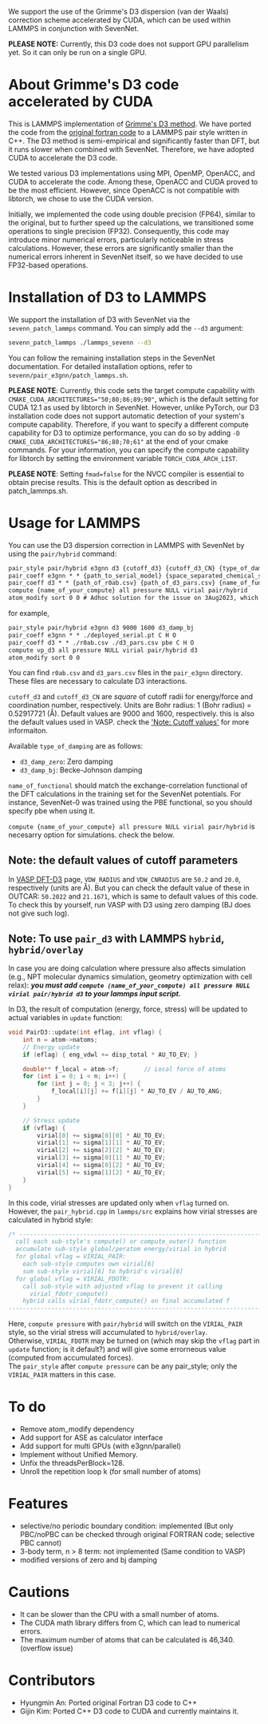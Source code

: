 We support the use of the Grimme's D3 dispersion (van der Waals) correction scheme accelerated by CUDA, which can be used within LAMMPS in conjunction with SevenNet.

**PLEASE NOTE:** Currently, this D3 code does not support GPU parallelism yet. So it can only be run on a single GPU.

# About Grimme's D3 code accelerated by CUDA 

This is LAMMPS implementation of [Grimme's D3 method](https://doi.org/10.1063/1.3382344). We have ported the code from the [original fortran code](https://www.chemie.uni-bonn.de/grimme/de/software/dft-d3) to a LAMMPS pair style written in C++. The D3 method is semi-empirical and significantly faster than DFT, but it runs slower when combined with SevenNet. Therefore, we have adopted CUDA to accelerate the D3 code.

We tested various D3 implementations using MPI, OpenMP, OpenACC, and CUDA to accelerate the code. Among these, OpenACC and CUDA proved to be the most efficient. However, since OpenACC is not compatible with libtorch, we chose to use the CUDA version.

Initially, we implemented the code using double precision (FP64), similar to the original, but to further speed up the calculations, we transitioned some operations to single precision (FP32). Consequently, this code may introduce minor numerical errors, particularly noticeable in stress calculations. However, these errors are significantly smaller than the numerical errors inherent in SevenNet itself, so we have decided to use FP32-based operations.

# Installation of D3 to LAMMPS

We support the installation of D3 with SevenNet via the `sevenn_patch_lammps` command. You can simply add the `--d3` argument:

```bash
sevenn_patch_lammps ./lammps_sevenn --d3
```

You can follow the remaining installation steps in the SevenNet documentation. For detailed installation options, refer to `sevenn/pair_e3gnn/patch_lammps.sh`.

**PLEASE NOTE**: Currently, this code sets the target compute capability with `CMAKE_CUDA_ARCHITECTURES="50;80;86;89;90"`, which is the default setting for CUDA 12.1 as used by libtorch in SevenNet. However, unlike PyTorch, our D3 installation code does not support automatic detection of your system's compute capability. Therefore, if you want to specify a different compute capability for D3 to optimize performance, you can do so by adding `-D CMAKE_CUDA_ARCHITECTURES="86;80;70;61"` at the end of your cmake commands. For your information, you can specify the compute capability for libtorch by setting the environment variable `TORCH_CUDA_ARCH_LIST`.

**PLEASE NOTE**: Setting `fmad=false` for the NVCC compiler is essential to obtain precise results. This is the default option as described in patch_lammps.sh.

# Usage for LAMMPS

You can use the D3 dispersion correction in LAMMPS with SevenNet by using the `pair/hybrid` command:

```txt
pair_style pair/hybrid e3gnn d3 {cutoff_d3} {cutoff_d3_CN} {type_of_damping}
pair_coeff e3gnn * * {path_to_serial_model} {space_separated_chemical_species}
pair_coeff d3 * * {path_of_r0ab.csv} {path_of_d3_pars.csv} {name_of_functional} {space_separated_chemical_species}
compute {name_of_your_compute} all pressure NULL virial pair/hybrid
atom_modify sort 0 0 # Adhoc solution for the issue on 3Aug2023, which will be resolved soon
```

for example,

```txt
pair_style pair/hybrid e3gnn d3 9000 1600 d3_damp_bj
pair_coeff e3gnn * * ./deployed_serial.pt C H O
pair_coeff d3 * * ./r0ab.csv ./d3_pars.csv pbe C H O
compute vp_d3 all pressure NULL virial pair/hybrid d3
atom_modify sort 0 0
```

You can find `r0ab.csv` and `d3_pars.csv` files in the `pair_e3gnn` directory. These files are necessary to calculate D3 interactions.

`cutoff_d3` and `cutoff_d3_CN` are *square* of cutoff radii for energy/force and coordination number, respectively. Units are Bohr radius: 1 (Bohr radius) = 0.52917721 (Å). Default values are 9000 and 1600, respectively. this is also the default values used in VASP. check the ['Note: Cutoff values'](#note:-cutoff-values) for more informaiton.

Available `type_of_damping` are as follows:
- `d3_damp_zero`: Zero damping
- `d3_damp_bj`: Becke-Johnson damping

`name_of_functional` should match the exchange-correlation functional of the DFT calculations in the training set for the SevenNet potentials. For instance, SevenNet-0 was trained using the PBE functional, so you should specify pbe when using it.

`compute {name_of_your_compute} all pressure NULL virial pair/hybrid` is necesarry option for simulations. check the below.

## Note: the default values of cutoff parameters
In [VASP DFT-D3](https://www.vasp.at/wiki/index.php/DFT-D3) page, `VDW_RADIUS` and `VDW_CNRADIUS` are `50.2` and `20.0`, respectively (units are Å). But you can check the default value of these in OUTCAR: `50.2022` and `21.1671`, which is same to default values of this code. To check this by yourself, run VASP with D3 using zero damping (BJ does not give such log).

## Note: To use `pair_d3` with LAMMPS `hybrid`, `hybrid/overlay`
In case you are doing calculation where pressure also affects simulation (e.g., NPT molecular dynamics simulation, geometry optimization with cell relax): ***you must add `compute (name_of_your_compute) all pressure NULL virial pair/hybrid d3` to your lammps input script.***

In D3, the result of computation (energy, force, stress) will be updated to actual variables in `update` function:
```cpp
void PairD3::update(int eflag, int vflag) {
    int n = atom->natoms;
    // Energy update
    if (eflag) { eng_vdwl += disp_total * AU_TO_EV; }

    double** f_local = atom->f;       // Local force of atoms
    for (int i = 0; i < n; i++) {
        for (int j = 0; j < 3; j++) {
            f_local[i][j] += f[i][j] * AU_TO_EV / AU_TO_ANG;
        }
    }

    // Stress update
    if (vflag) {
        virial[0] += sigma[0][0] * AU_TO_EV;
        virial[1] += sigma[1][1] * AU_TO_EV;
        virial[2] += sigma[2][2] * AU_TO_EV;
        virial[3] += sigma[0][1] * AU_TO_EV;
        virial[4] += sigma[0][2] * AU_TO_EV;
        virial[5] += sigma[1][2] * AU_TO_EV;
    }
}
```
In this code, virial stresses are updated only when `vflag` turned on.  
However, the `pair_hybrid.cpp` in `lammps/src` explains how virial stresses are calculated in hybrid style:  
```cpp
/* ----------------------------------------------------------------------
  call each sub-style's compute() or compute_outer() function
  accumulate sub-style global/peratom energy/virial in hybrid
  for global vflag = VIRIAL_PAIR:
    each sub-style computes own virial[6]
    sum sub-style virial[6] to hybrid's virial[6]
  for global vflag = VIRIAL_FDOTR:
    call sub-style with adjusted vflag to prevent it calling
      virial_fdotr_compute()
    hybrid calls virial_fdotr_compute() on final accumulated f
------------------------------------------------------------------------- */
```
Here, `compute pressure` with `pair/hybrid` will switch on the `VIRIAL_PAIR` style, so the virial stress will accumulated to `hybrid/overlay`.   
Otherwise, `VIRIAL_FDOTR` may be turned on (which may skip the `vflag` part in `update` function; is it default?) and will give some errorneous value (computed from accumulated forces).   
The `pair_style` after `compute pressure` can be any pair_style; only the `VIRIAL_PAIR` matters in this case.


# To do
- Remove atom_modify dependency
- Add support for ASE as calculator interface
- Add support for multi GPUs (with e3gnn/parallel)
- Implement without Unified Memory.
- Unfix the threadsPerBlock=128.
- Unroll the repetition loop k (for small number of atoms)

# Features
- selective/no periodic boundary condition: implemented (But only PBC/noPBC can be checked through original FORTRAN code; selective PBC cannot)
- 3-body term, n > 8 term: not implemented (Same condition to VASP)
- modified versions of zero and bj damping

# Cautions
- It can be slower than the CPU with a small number of atoms.
- The CUDA math library differs from C, which can lead to numerical errors.
- The maximum number of atoms that can be calculated is 46,340. (overflow issue)

# Contributors
- Hyungmin An: Ported original Fortran D3 code to C++
- Gijin Kim: Ported C++ D3 code to CUDA and currently maintains it.
